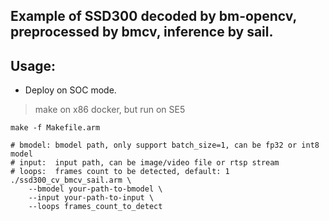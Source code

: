 ## Example of SSD300 decoded by bm-opencv, preprocessed by bmcv, inference by sail.

## Usage:

* Deploy on SOC mode.

> make on x86 docker, but run on SE5

```shell
make -f Makefile.arm

# bmodel: bmodel path, only support batch_size=1, can be fp32 or int8 model
# input:  input path, can be image/video file or rtsp stream
# loops:  frames count to be detected, default: 1
./ssd300_cv_bmcv_sail.arm \
    --bmodel your-path-to-bmodel \
    --input your-path-to-input \
    --loops frames_count_to_detect
```
